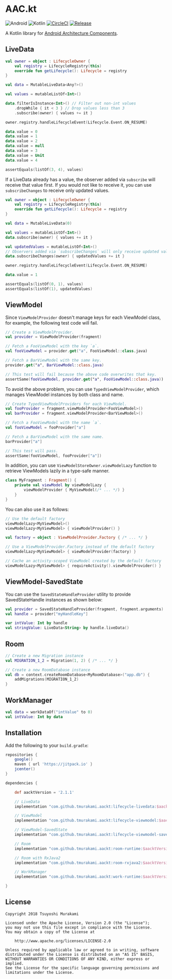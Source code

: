 # AAC.kt

![Android](https://img.shields.io/badge/Android-4.0%2B-blue.svg)
![Kotlin](https://img.shields.io/badge/Kotlin-1.3.70%2B-blue.svg)
[![CircleCI](https://circleci.com/gh/tmurakami/aackt.svg?style=shield)](https://circleci.com/gh/tmurakami/aackt)
[![Release](https://jitpack.io/v/tmurakami/aackt.svg)](https://jitpack.io/#tmurakami/aackt)

A Kotlin library for
[Android Architecture Components](https://developer.android.com/topic/libraries/architecture/).

## LiveData

```kotlin
val owner = object : LifecycleOwner {
    val registry = LifecycleRegistry(this)
    override fun getLifecycle(): Lifecycle = registry
}

val data = MutableLiveData<Any?>()

val values = mutableListOf<Int>()

data.filterIsInstance<Int>() // Filter out non-int values
    .dropWhile { it < 3 } // Drop values less than 3
    .subscribe(owner) { values += it }

owner.registry.handleLifecycleEvent(Lifecycle.Event.ON_RESUME)

data.value = 0
data.value = 1
data.value = 2
data.value = null
data.value = 3
data.value = Unit
data.value = 4

assertEquals(listOf(3, 4), values)
```

If a LiveData already has a value, the observer added via `subscribe`
will receive that value first. If you would not like to receive it, you
can use `subscribeChanges` to receive only updated values.

```kotlin
val owner = object : LifecycleOwner {
    val registry = LifecycleRegistry(this)
    override fun getLifecycle(): Lifecycle = registry
}

val data = MutableLiveData(0)

val values = mutableListOf<Int>()
data.subscribe(owner) { values += it }

val updatedValues = mutableListOf<Int>()
// Observers added via `subscribeChanges` will only receive updated values.
data.subscribeChanges(owner) { updatedValues += it }

owner.registry.handleLifecycleEvent(Lifecycle.Event.ON_RESUME)

data.value = 1

assertEquals(listOf(0, 1), values)
assertEquals(listOf(1), updatedValues)
```

## ViewModel

Since `ViewModelProvider` doesn't manage keys for each ViewModel
class, for example, the following test code will fail.

```kotlin
// Create a ViewModelProvider.
val provider = ViewModelProvider(fragment)

// Fetch a FooViewModel with the key `a`.
val fooViewModel = provider.get("a", FooViewModel::class.java)

// Fetch a BarViewModel with the same key.
provider.get("a", BarViewModel::class.java)

// This test will fail because the above code overwrites that key.
assertSame(fooViewModel, provider.get("a", FooViewModel::class.java))
```

To avoid the above problem, you can use `TypedViewModelProvider`, which
manages ViewModel instances by both class and name.

```kotlin
// Create TypedViewModelProviders for each ViewModel.
val fooProvider = fragment.viewModelProvider<FooViewModel>()
val barProvider = fragment.viewModelProvider<BarViewModel>()

// Fetch a FooViewModel with the name `a`.
val fooViewModel = fooProvider["a"]

// Fetch a BarViewModel with the same name.
barProvider["a"]

// This test will pass.
assertSame(fooViewModel, fooProvider["a"])
```

In addition, you can use `ViewModelStoreOwner.viewModelLazy` function to
retrieve ViewModels lazily in a type-safe manner.

```kotlin
class MyFragment : Fragment() {
    private val viewModel by viewModelLazy {
        viewModelProvider { MyViewModel(/* ... */) }
    }
}
```

You can also use it as follows:

```kotlin
// Use the default factory
viewModelLazy<MyViewModel>()
viewModelLazy<MyViewModel> { viewModelProvider() }
```

```kotlin
val factory = object : ViewModelProvider.Factory { /* ... */ }

// Use a ViewModelProvider.Factory instead of the default factory
viewModelLazy<MyViewModel> { viewModelProvider(factory) }
```

```kotlin
// Cache an activity-scoped ViewModel created by the default factory
viewModelLazy<MyViewModel> { requireActivity().viewModelProvider() }
```

## ViewModel-SavedState

You can use the `SavedStateHandleProvider` utility to provide
SavedStateHandle instances as shown below:

```kotlin
val provider = SavedStateHandleProvider(fragment, fragment.arguments)
val handle = provider["myHandleKey"]

var intValue: Int by handle
val stringValue: LiveData<String> by handle.liveData()
```

## Room

```kotlin
// Create a new Migration instance
val MIGRATION_1_2 = Migration(1, 2) { /* ... */ }

// Create a new RoomDatabase instance
val db = context.createRoomDatabase<MyRoomDatabase>("app.db") {
    addMigrations(MIGRATION_1_2)
}
```

## WorkManager

```kotlin
val data = workDataOf("intValue" to 0)
val intValue: Int by data
```

## Installation

Add the following to your `build.gradle`:

```groovy
repositories {
    google()
    maven { url 'https://jitpack.io' }
    jcenter()
}

dependencies {

    def aacktVersion = '2.1.1'

    // LiveData
    implementation "com.github.tmurakami.aackt:lifecycle-livedata:$aacktVersion"

    // ViewModel
    implementation "com.github.tmurakami.aackt:lifecycle-viewmodel:$aacktVersion"

    // ViewModel-SavedState
    implementation "com.github.tmurakami.aackt:lifecycle-viewmodel-savedstate:$aacktVersion"

    // Room
    implementation "com.github.tmurakami.aackt:room-runtime:$aacktVersion"

    // Room with RxJava2
    implementation "com.github.tmurakami.aackt:room-rxjava2:$aacktVersion"

    // WorkManager
    implementation "com.github.tmurakami.aackt:work-runtime:$aacktVersion"

}
```

## License

```
Copyright 2018 Tsuyoshi Murakami

Licensed under the Apache License, Version 2.0 (the "License");
you may not use this file except in compliance with the License.
You may obtain a copy of the License at

    http://www.apache.org/licenses/LICENSE-2.0

Unless required by applicable law or agreed to in writing, software
distributed under the License is distributed on an "AS IS" BASIS,
WITHOUT WARRANTIES OR CONDITIONS OF ANY KIND, either express or implied.
See the License for the specific language governing permissions and
limitations under the License.
```
